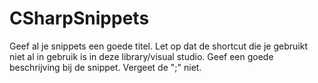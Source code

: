# CSharpSnippets
Geef al je snippets een goede titel.
Let op dat de shortcut die je gebruikt niet al in gebruik is in deze library/visual studio.
Geef een goede beschrijving bij de snippet.
Vergeet de ";" niet. 
